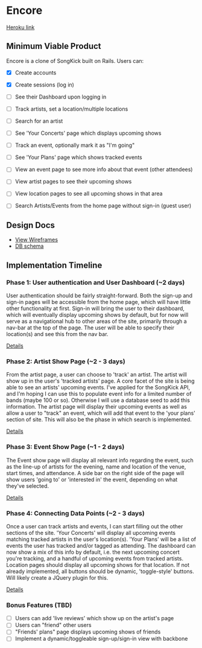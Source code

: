 # Encore

[Heroku link][heroku]

[heroku]: https://encoreapp.herokuapp.com/

## Minimum Viable Product
Encore is a clone of SongKick built on Rails. Users can:

<!-- This is a Markdown checklist. Use it to keep track of your progress! -->

- [X] Create accounts
- [X] Create sessions (log in)
- [ ] See their Dashboard upon logging in
- [ ] Track artists, set a location/multiple locations
- [ ] Search for an artist
- [ ] See 'Your Concerts' page which displays upcoming shows
- [ ] Track an event, optionally mark it as "I'm going"
- [ ] See 'Your Plans' page which shows tracked events
- [ ] View an event page to see more info about that event (other attendees)
- [ ] View artist pages to see their upcoming shows
- [ ] View location pages to see all upcoming shows in that area
- [ ] Search Artists/Events from the home page without sign-in (guest user)


## Design Docs
* [View Wireframes][views]
* [DB schema][schema]

[views]: ./docs/views.md
[schema]: ./docs/schema.md

## Implementation Timeline

### Phase 1: User authentication and User Dashboard (~2 days)
User authentication should be fairly straight-forward. Both the sign-up and
sign-in pages will be accessible from the home page, which will have little
other functionality at first. Sign-in will bring the user to their dashboard,
which will eventually display upcoming shows by default, but for now will serve
as a navigational hub to other areas of the site, primarily through a nav-bar at
the top of the page. The user will be able to specify their location(s) and see
this from the nav bar.

[Details][phase-one]

### Phase 2: Artist Show Page (~2 - 3 days)
From the artist page, a user can choose to 'track' an artist. The artist will
show up in the user's 'tracked artists' page. A core facet of the site is being
able to see an artists' upcoming events. I've applied for the SongKick API, and
I'm hoping I can use this to populate event info for a limited number of bands
(maybe 100 or so). Otherwise I will use a database seed to add this information.
The artist page will display their upcoming events as well as allow a user to
"track" an event, which will add that event to the 'your plans' section of site.
This will also be the phase in which search is implemented.

[Details][phase-two]

### Phase 3: Event Show Page (~1 - 2 days)
The Event show page will display all relevant info regarding the event, such as
the line-up of artists for the evening, name and location of the venue, start
times, and attendance. A side bar on the right side of the page will show users
'going to' or 'interested in' the event, depending on what they've selected.


[Details][phase-three]

### Phase 4: Connecting Data Points (~2 - 3 days)
Once a user can track artists and events, I can start filling out the other
sections of the site. 'Your Concerts' will display all upcoming events matching
tracked artists in the user's location(s). 'Your Plans' will be a list of events
the user has tracked and/or tagged as attending. The dashboard can now show a mix
of this info by default, i.e. the next upcoming concert you're tracking, and
a handful of upcoming events from tracked artists. Location pages should display
all upcoming shows for that location. If not already implemented, all buttons
should be dynamic, 'toggle-style' buttons. Will likely create a JQuery plugin for
this.

[Details][phase-four]


### Bonus Features (TBD)
- [ ] Users can add 'live reviews' which show up on the artist's page
- [ ] Users can "friend" other users
- [ ] "Friends' plans" page displays upcoming shows of friends
- [ ] Implement a dynamic/toggleable sign-up/sign-in view with backbone

[phase-one]: ./docs/phases/phase1.md
[phase-two]: ./docs/phases/phase2.md
[phase-three]: ./docs/phases/phase3.md
[phase-four]: ./docs/phases/phase4.md
